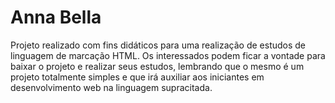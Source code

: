 
# Anna Bella
Projeto realizado com fins didáticos para uma realização de estudos de linguagem de marcação HTML.
Os interessados podem ficar a vontade para baixar o projeto e realizar seus estudos, lembrando que  o mesmo é um projeto totalmente simples
e que irá auxiliar aos iniciantes em desenvolvimento web na linguagem supracitada.
